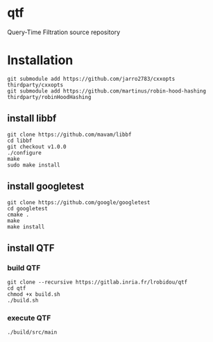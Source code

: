 # qtf

Query-Time Filtration source repository

# Installation

<!-- ## install CRoaring
git clone https://github.com/RoaringBitmap/CRoaring
cd CRoaring
mkdir build
cd build
cmake ..
make
sudo make install


## install sdsl
git clone https://github.com/simongog/sdsl-lite.git
cd sdsl-lite
sudo ./install.sh /usr/local/ -->
```
git submodule add https://github.com/jarro2783/cxxopts thirdparty/cxxopts
git submodule add https://github.com/martinus/robin-hood-hashing thirdparty/robinHoodHashing
```


## install libbf
```
git clone https://github.com/mavam/libbf
cd libbf
git checkout v1.0.0
./configure
make
sudo make install
```


## install googletest
```
git clone https://github.com/google/googletest
cd googletest
cmake .
make
make install
```


## install QTF
### build QTF
```
git clone --recursive https://gitlab.inria.fr/lrobidou/qtf
cd qtf
chmod +x build.sh
./build.sh
```

### execute QTF
```
./build/src/main
```


